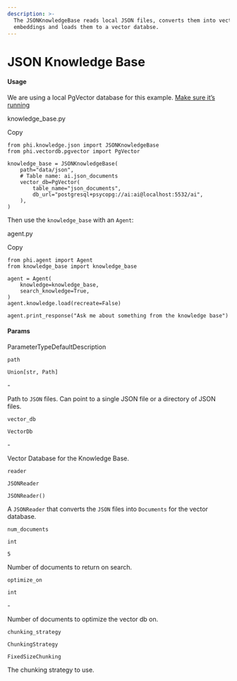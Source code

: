 ```yaml
---
description: >-
  The JSONKnowledgeBase reads local JSON files, converts them into vector
  embeddings and loads them to a vector databse.
---
```


# JSON Knowledge Base

#### Usage <a href="#usage" id="usage"></a>

We are using a local PgVector database for this example. [Make sure it’s running](https://docs.phidata.com/vectordb/pgvector)

knowledge\_base.py

Copy

```
from phi.knowledge.json import JSONKnowledgeBase
from phi.vectordb.pgvector import PgVector

knowledge_base = JSONKnowledgeBase(
    path="data/json",
    # Table name: ai.json_documents
    vector_db=PgVector(
        table_name="json_documents",
        db_url="postgresql+psycopg://ai:ai@localhost:5532/ai",
    ),
)
```

Then use the `knowledge_base` with an `Agent`:

agent.py

Copy

```
from phi.agent import Agent
from knowledge_base import knowledge_base

agent = Agent(
    knowledge=knowledge_base,
    search_knowledge=True,
)
agent.knowledge.load(recreate=False)

agent.print_response("Ask me about something from the knowledge base")
```

#### [​](https://docs.phidata.com/knowledge/json#params)Params <a href="#params" id="params"></a>

ParameterTypeDefaultDescription

`path`

`Union[str, Path]`

\-

Path to `JSON` files. Can point to a single JSON file or a directory of JSON files.

`vector_db`

`VectorDb`

\-

Vector Database for the Knowledge Base.

`reader`

`JSONReader`

`JSONReader()`

A `JSONReader` that converts the `JSON` files into `Documents` for the vector database.

`num_documents`

`int`

`5`

Number of documents to return on search.

`optimize_on`

`int`

\-

Number of documents to optimize the vector db on.

`chunking_strategy`

`ChunkingStrategy`

`FixedSizeChunking`

The chunking strategy to use.

[\
](https://axidata.gitbook.io/axidata/documentation/knowledge/document-knowledge-base)
